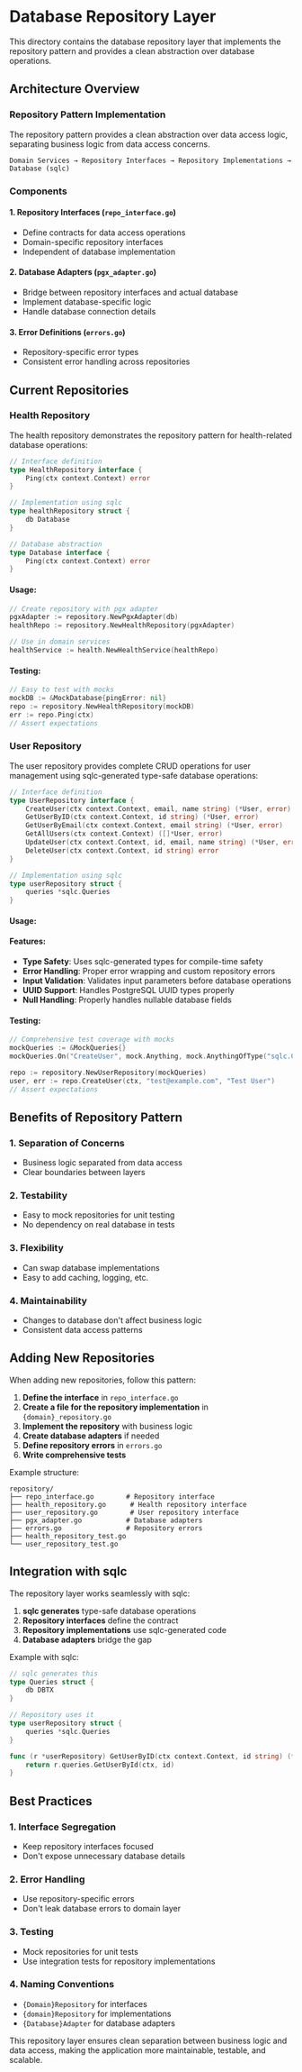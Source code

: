 # Database Repository Layer

This directory contains the database repository layer that implements the repository pattern and provides a clean abstraction over database operations.

## Architecture Overview

### Repository Pattern Implementation

The repository pattern provides a clean abstraction over data access logic, separating business logic from data access concerns.

```
Domain Services → Repository Interfaces → Repository Implementations → Database (sqlc)
```

### Components

#### 1. Repository Interfaces (`repo_interface.go`)
- Define contracts for data access operations
- Domain-specific repository interfaces
- Independent of database implementation

#### 2. Database Adapters (`pgx_adapter.go`)
- Bridge between repository interfaces and actual database
- Implement database-specific logic
- Handle database connection details

#### 3. Error Definitions (`errors.go`)
- Repository-specific error types
- Consistent error handling across repositories

## Current Repositories

### Health Repository

The health repository demonstrates the repository pattern for health-related database operations:

```go
// Interface definition
type HealthRepository interface {
    Ping(ctx context.Context) error
}

// Implementation using sqlc
type healthRepository struct {
    db Database
}

// Database abstraction
type Database interface {
    Ping(ctx context.Context) error
}
```

#### Usage:
```go
// Create repository with pgx adapter
pgxAdapter := repository.NewPgxAdapter(db)
healthRepo := repository.NewHealthRepository(pgxAdapter)

// Use in domain services
healthService := health.NewHealthService(healthRepo)
```

#### Testing:
```go
// Easy to test with mocks
mockDB := &MockDatabase{pingError: nil}
repo := repository.NewHealthRepository(mockDB)
err := repo.Ping(ctx)
// Assert expectations
```

### User Repository

The user repository provides complete CRUD operations for user management using sqlc-generated type-safe database operations:

```go
// Interface definition
type UserRepository interface {
    CreateUser(ctx context.Context, email, name string) (*User, error)
    GetUserByID(ctx context.Context, id string) (*User, error)
    GetUserByEmail(ctx context.Context, email string) (*User, error)
    GetAllUsers(ctx context.Context) ([]*User, error)
    UpdateUser(ctx context.Context, id, email, name string) (*User, error)
    DeleteUser(ctx context.Context, id string) error
}

// Implementation using sqlc
type userRepository struct {
    queries *sqlc.Queries
}
```

#### Usage:

#### Features:
- **Type Safety**: Uses sqlc-generated types for compile-time safety
- **Error Handling**: Proper error wrapping and custom repository errors
- **Input Validation**: Validates input parameters before database operations
- **UUID Support**: Handles PostgreSQL UUID types properly
- **Null Handling**: Properly handles nullable database fields

#### Testing:
```go
// Comprehensive test coverage with mocks
mockQueries := &MockQueries{}
mockQueries.On("CreateUser", mock.Anything, mock.AnythingOfType("sqlc.CreateUserParams")).Return(mockUser, nil)

repo := repository.NewUserRepository(mockQueries)
user, err := repo.CreateUser(ctx, "test@example.com", "Test User")
// Assert expectations
```

## Benefits of Repository Pattern

### 1. **Separation of Concerns**
- Business logic separated from data access
- Clear boundaries between layers

### 2. **Testability**
- Easy to mock repositories for unit testing
- No dependency on real database in tests

### 3. **Flexibility**
- Can swap database implementations
- Easy to add caching, logging, etc.

### 4. **Maintainability**
- Changes to database don't affect business logic
- Consistent data access patterns

## Adding New Repositories

When adding new repositories, follow this pattern:

1. **Define the interface** in `repo_interface.go`
2. **Create a file for the repository implementation** in `{domain}_repository.go`
3. **Implement the repository** with business logic
4. **Create database adapters** if needed
5. **Define repository errors** in `errors.go`
6. **Write comprehensive tests**

Example structure:
```
repository/
├── repo_interface.go        # Repository interface
├── health_repository.go      # Health repository interface
├── user_repository.go        # User repository interface
├── pgx_adapter.go           # Database adapters
├── errors.go                # Repository errors
├── health_repository_test.go
└── user_repository_test.go
```

## Integration with sqlc

The repository layer works seamlessly with sqlc:

1. **sqlc generates** type-safe database operations
2. **Repository interfaces** define the contract
3. **Repository implementations** use sqlc-generated code
4. **Database adapters** bridge the gap

Example with sqlc:
```go
// sqlc generates this
type Queries struct {
    db DBTX
}

// Repository uses it
type userRepository struct {
    queries *sqlc.Queries
}

func (r *userRepository) GetUserByID(ctx context.Context, id string) (*User, error) {
    return r.queries.GetUserById(ctx, id)
}
```

## Best Practices

### 1. **Interface Segregation**
- Keep repository interfaces focused
- Don't expose unnecessary database details

### 2. **Error Handling**
- Use repository-specific errors
- Don't leak database errors to domain layer

### 3. **Testing**
- Mock repositories for unit tests
- Use integration tests for repository implementations

### 4. **Naming Conventions**
- `{Domain}Repository` for interfaces
- `{domain}Repository` for implementations
- `{Database}Adapter` for database adapters

This repository layer ensures clean separation between business logic and data access, making the application more maintainable, testable, and scalable.
